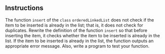 <!--practice-->

## Instructions

The function `insert` of the `class` `orderedLinkedList` does not check if the item to be inserted is already in the list; that is, it does not check for duplicates. Rewrite the definition of the function `insert` so that before inserting the item, it checks whether the item to be inserted is already in the list. If the item to be inserted is already in the list, the function outputs an appropriate error message. Also, write a program to test your function.
